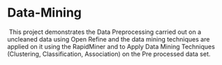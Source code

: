 # Data-Mining

 This project demonstrates the Data Preprocessing carried out on a uncleaned data using Open Refine and the data mining techniques are applied on it  using the RapidMiner and to Apply Data Mining Techniques (Clustering, Classification, Association) on the Pre processed data set.

